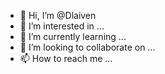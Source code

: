 - 👋 Hi, I’m @Dlaiven
- 👀 I’m interested in ...
- 🌱 I’m currently learning ...
- 💞️ I’m looking to collaborate on ...
- 📫 How to reach me ...

<!---
Dlaiven/Dlaiven is a ✨ special ✨ repository because its `README.md` (this file) appears on your GitHub profile.
You can click the Preview link to take a look at your changes.
--->
